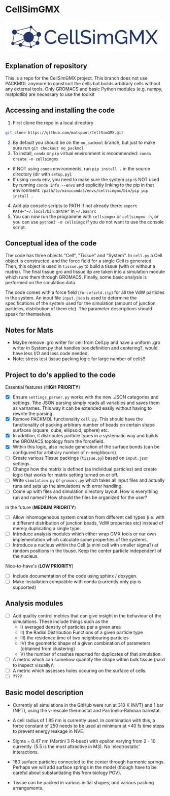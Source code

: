 # CellSimGMX

<p align="left">
  <img src="docs/logo.png" width="550" title="CellSimGMX logo">
</p>

## Explanation of repository

This is a repo for the CellSimGMX project. This branch does not use PACKMOL anymore to construct the cells but builds arbitrary cells without any external tools. 
Only GROMACS and basic Python modules (e.g. numpy, matplotlib) are necessary to use the toolkit

## Accessing and installing the code

1. First clone the repo in a local directory 
```sh
git clone https://github.com/matspunt/CellSimGMX.git
```
2. By default you should be on the ```no_packmol``` branch, but just to make sure run ```git checkout no_packmol```
3. To install, ```conda``` or ```pip``` virtual environment is recommended: ```conda create -n cellsimgmx```
* If NOT using ```conda``` environments, run ```pip install .``` in the source directory (dir with ```setup.py```). 
* If using ```conda``` env, you need to make sure the system ```pip``` is NOT used by running ```conda info --envs``` and explicitly linking to the pip in that environment:
```/path/to/miniconda3/envs/cellsimgmx/bin/pip pip install .``` 
4. Add pip console scripts to PATH if not already there: ```export PATH="~/.local/bin:$PATH"``` in ```~/.bashrc```
5. You can now run the programme with ```cellsimgmx``` or ```cellsimgmx -h```, or you can use ```python3 -m cellsimgx``` if you do not want to use the console script.  

## Conceptual idea of the code

The code has three objects "Cell", "Tissue" and "System". In ```cell.py``` a Cell object is constructed, and the force field for a single Cell is generated. Then, this object
is used in ```tissue.py``` to build a tissue (with or without a matrix). The final tissue.gro and tissue.itp are taken into a simulation module which runs them through GROMACS. Finally, some
basic analysis is performed on the simulation data. 

The code comes with a force field (```forcefield.itp```) for all the VdW particles in the system. An input file ```input.json``` is used to determine the specifications of the system
used for the simulation (amount of junction particles, distribution of them etc). The parameter descriptions should speak for themselves. 

## Notes for Mats

- Maybe remove .gro writer for cell from Cell.py and have a uniform .gro writer in System.py that handles box definition and centering?, 
would have less I/O and less code needed. 
- Note: stress test tissue packing logic for large number of cells!!

## Project to do's applied to the code

Essential features (**HIGH PRIORITY**)
- [x] Ensure ```settings_parser.py``` works with the new .JSON categories and settings. Tthe JSON parsing simply reads all variables and saves them as varnames. This way it can be extended easily without having to rewrite the parsing. 
- [x] Remove PACKMOL functionality ```cell.py```. This should have the functionality of packing arbitrary number of beads on certain shape surfaces (square, cube, ellipsoid, sphere) etc.
- [x] In addition, it distributes particle types in a systematic way and builds the GROMACS topology from the forcefield.
- [x] Within this logic, also include generation of the surface bonds (can be configured for arbitrary number of n-neighbours). 
- [ ] Create various Tissue packings (```tissue.py```) based on ```input.json``` settings.
- [ ] Change how the matrix is defined (as individual particles) and create logic that works for matrix setting turned on or off. 
- [ ] Write ```simulation.py``` or ```gromacs.py``` which takes all input files and actually runs and sets up the simulations with error handling. 
- [ ] Come up with files and simulation directory layout. How is everything run and named? How should the files be organized for the user?

In the future (**MEDIUM PRIORITY**)
- [ ] Allow inhomogeneous system creation from different cell types (i.e. with a different distribution of junction beads, VdW properties etc) instead of merely duplicating a single type. 
- [ ] Introduce analysis modules which either wrap GMX tools or our own implementation which calculate some properties of the systems. 
- [ ] Introduce a nucleus within the Cell (a mini cell with smaller sigma?) at random positions in the tisuse. Keep the center particle independent of the nucleus. 

Nice-to-have's (**LOW PRIORITY**)
- [ ] Include documentation of the code using sphinx / doxygen. 
- [ ] Make installation compatible with conda (currently only pip is supported)

## Analysis modules

- [ ] Add quality control metrics that can give insight in the behaviour of the simulations. These include things such as the 
    * I) averaged density of particles per a given area
    * II) the Radial Distribution Functions of a given particle type
    * III) the residence time of two neighbouring particles
    * IV) the geometric shape of a given combination of parameters (obtained from clustering)
    * V) the number of crashes reported for duplicates of that simulation. 
- [ ] A metric which can somehow quantify the shape within bulk tissue (hard to inspect visually)\
- [ ] A metric which assesses holes occuring on the surface of cells. 
- [ ] ????

## Basic model description

- Currently all simulations in the GitHub were run at 310 K (NVT) and 1 bar (NPT), using the v-rescale thermostat and Parrinello-Rahman barostat. 

- A cell radius of 1.85 nm is currently used. In combination with this, a force constant of 250 needs to be used at minimum at <40 fs time steps to prevent energy leakage in NVE. 

- Sigma = 0.47 nm (Martini 3 R-bead) with epsilon varying from 2 - 10 currently. (5.5 is the most attractive in M3). No 'electrostatic' interactions. 

- 180 surface particles connected to the center through harmonic springs. Perhaps we will add surface springs in the model (though have to be careful about substantiating this from biology POV). 

- Tissue can be packed in various initial shapes, and various packing arrangements. 